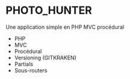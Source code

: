 # PHOTO_HUNTER

Une application simple en PHP MVC procédural

- PHP 
- MVC
- Procédural
- Versioning (GITKRAKEN)
- Partials
- Sous-routers
